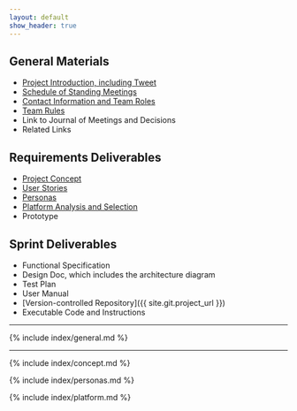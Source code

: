 ```yaml
---
layout: default
show_header: true
---
```


## General Materials
 - [Project Introduction, including Tweet](#project-introduction)
 - [Schedule of Standing Meetings](#standing-meetings)
 - [Contact Information and Team Roles](#contact-information-and-team-roles)
 - [Team Rules](#team-rules)
 - Link to Journal of Meetings and Decisions
 - Related Links

## Requirements Deliverables
 - [Project Concept](#project-concept)
 - [User Stories](#user-stories)
 - [Personas](#personas)
 - [Platform Analysis and Selection](#platform-analysis-and-selection)
 - Prototype

## Sprint Deliverables
 - Functional Specification
 - Design Doc, which includes the architecture diagram
 - Test Plan
 - User Manual
 - [Version-controlled Repository]({{ site.git.project_url }})
 - Executable Code and Instructions

***

{% include index/general.md %}
 
***

{% include index/concept.md %}

{% include index/personas.md %}

{% include index/platform.md %}
